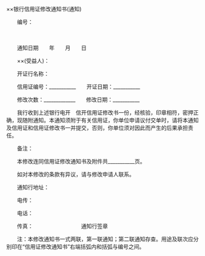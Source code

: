 



××银行信用证修改通知书(通知)



 

　　编号：

　　

　　通知日期　　年　　月　　日　　

　　××(受益人)：

　　开证行名称：

　　信用证编号：___________　　开证日期：___________

　　修改次数：_____________　　修改日期：___________

　　我行收到上述银行电开　信开信用证修改书一份，经核验，印章相符，密押正确，现随附通知。本通知须附于有关信用证，你单位申请议付交单时，请将本通知及信用证和信用证修改书一并提交，否则，你单位须对因此而产生的后果承担责任。

　　备注：

　　本修改连同信用证修改通知书及附件共___________页。

　　如对本修改的条款有异议，请与修改申请人联系。

　　通知行地址：

　　电传：

　　电话：

　　传真：　　　　　　　　　通知行签章

　　注：本修改通知书一式两联，第一联通知；第二联通知存查。用途及联次应分别印在“信用证修改通知书”右端括弧内和括弧与编号之间。

　　